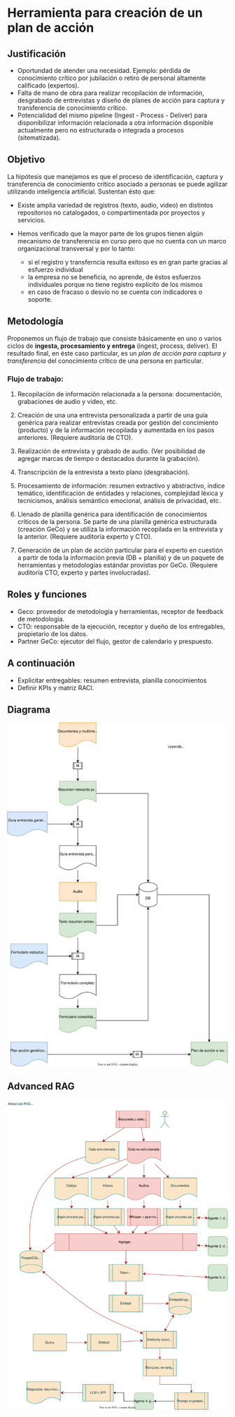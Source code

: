 # Herramienta para creación de un plan de acción

## Justificación

- Oportundad de atender una necesidad. Ejemplo: pérdida de conocimiento crítico por jubilación o retiro de personal altamente calificado (expertos).
- Falta de mano de obra para realizar recopilación de información, desgrabado de entrevistas y diseño de planes de acción para captura y transferencia de conocimiento crítico.
- Potencialidad del mismo pipeline (Ingest - Process - Deliver)  para disponibilizar información relacionada a otra información disponible actualmente pero no estructurada o integrada a procesos (sitematizada). 

## Objetivo

La hipótesis que manejamos es que el proceso de identificación, captura y transferencia de conocimiento crítico asociado a personas se puede agilizar utilizando inteligencia artificial. Sustentan ésto que:

- Existe amplia variedad de registros (texto, audio, video) en distintos repositorios no catalogados, o compartimentada por proyectos y servicios.

- Hemos verificado que la mayor parte de los grupos tienen algún mecanismo de transferencia en curso pero que no cuenta con un marco organizacional transversal y por lo tanto:
	- si el registro y transferncia resulta exitoso es en gran parte gracias al esfuerzo individual
	- la empresa no se beneficia, no aprende, de éstos esfuerzos individuales porque no tiene registro explícito de los mismos
	- en caso de fracaso o desvío no se cuenta con indicadores o soporte.

## Metodología

Proponemos un flujo de trabajo que consiste básicamente en uno o varios ciclos de **ingesta, procesamiento y entrega** (ingest, process, deliver). El resultado final, en éste caso particular, es un *plan de acción para captura y transferencia* del conocimiento crítico de una persona en particular.

### Flujo de trabajo:

1. Recopilación de información relacionada a la persona: documentación, grabaciones de audio y video, etc.

2. Creación de una una entrevista personalizada a partir de una guía genérica para realizar entrevistas creada por gestión del concimiento (producto) y de la información recopilada y aumentada en los pasos anteriores. (Requiere auditoría de CTO). 

3. Realización de entrevista y grabado de audio. (Ver posibilidad de agregar marcas de tiempo o destacados durante la grabación).

4. Transcripción de la entrevista a texto plano (desgrabación).

5. Procesamiento de información: resumen extractivo y abstractivo, índice temático, identificación de entidades y relaciones, complejidad léxica y tecnicismos, análisis semántico emocional, análisis de privacidad, etc.

6. Llenado de planilla genérica para identificación de conocimientos críticos de la persona. Se parte de una planilla genérica estructurada (creación GeCo) y se utiliza la información recopilada en la entrevista y la anterior. (Requiere auditoría experto y CTO).

7. Generación de un plan de acción particular para el experto en cuestión a partir de toda la información previa (DB + planilla) y de un paquete de herramientas y metodologías estándar provistas por GeCo. (Requiere auditoría CTO, experto y partes involucradas).

## Roles y funciones

* Geco: proveedor de metodología y herramientas, receptor de feedback de metodología.
* CTO: responsable de la ejecución, receptor y dueño de los entregables, propietario de los datos.
* Partner GeCo: ejecutor del flujo, gestor de calendario y prespuesto.

## A continuación

* Explicitar entregables: resumen entrevista, planilla conocimientos 
* Definir KPIs y matriz RACI.

## Diagrama
![Imágen del diagrama](documentos/diagramas/Diagrama.svg)

## Advanced RAG
![Advanced RAG diagram](documentos/diagramas/AdvancedRAG.svg)
